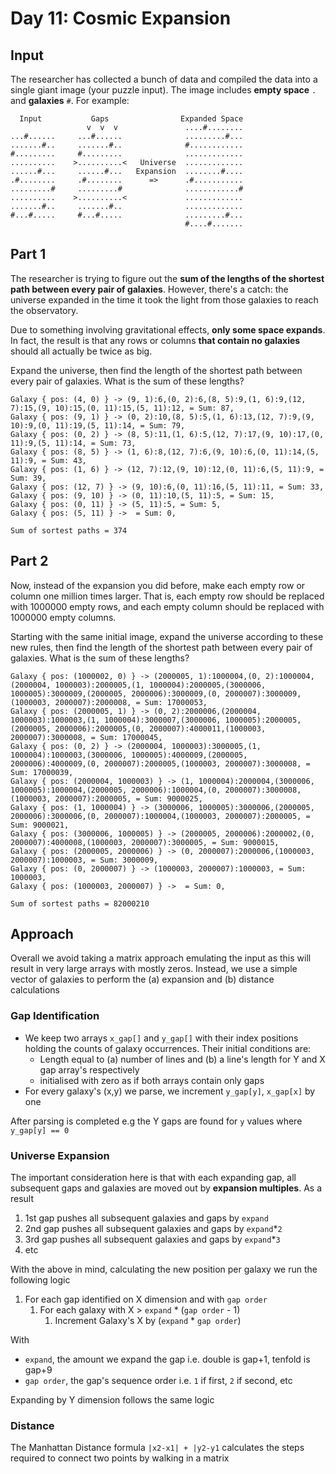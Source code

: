 # Day 11: Cosmic Expansion

## Input
The researcher has collected a bunch of data and compiled the data into a single giant image (your puzzle input). The image includes **empty space** `.` and **galaxies** `#`. For example:
```
  Input           Gaps                Expanded Space
                 v  v  v               ....#........
...#......     ...#......              .........#...
.......#..     .......#..              #............
#.........     #.........              .............
..........    >..........<   Universe  .............
......#...     ......#...   Expansion  ........#....
.#........     .#........      =>      .#...........
.........#     .........#              ............#
..........    >..........<             .............
.......#..     .......#..              .............
#...#.....     #...#.....              .........#...
                                       #....#.......
```
## Part 1
The researcher is trying to figure out the **sum of the lengths of the shortest path between every pair of galaxies**. However, there's a catch: the universe expanded in the time it took the light from those galaxies to reach the observatory.

Due to something involving gravitational effects, **only some space expands**. In fact, the result is that any rows or columns **that contain no galaxies** should all actually be twice as big.

Expand the universe, then find the length of the shortest path between every pair of galaxies. What is the sum of these lengths?
```
Galaxy { pos: (4, 0) } -> (9, 1):6,(0, 2):6,(8, 5):9,(1, 6):9,(12, 7):15,(9, 10):15,(0, 11):15,(5, 11):12, = Sum: 87,
Galaxy { pos: (9, 1) } -> (0, 2):10,(8, 5):5,(1, 6):13,(12, 7):9,(9, 10):9,(0, 11):19,(5, 11):14, = Sum: 79,
Galaxy { pos: (0, 2) } -> (8, 5):11,(1, 6):5,(12, 7):17,(9, 10):17,(0, 11):9,(5, 11):14, = Sum: 73,
Galaxy { pos: (8, 5) } -> (1, 6):8,(12, 7):6,(9, 10):6,(0, 11):14,(5, 11):9, = Sum: 43,
Galaxy { pos: (1, 6) } -> (12, 7):12,(9, 10):12,(0, 11):6,(5, 11):9, = Sum: 39,
Galaxy { pos: (12, 7) } -> (9, 10):6,(0, 11):16,(5, 11):11, = Sum: 33,
Galaxy { pos: (9, 10) } -> (0, 11):10,(5, 11):5, = Sum: 15,
Galaxy { pos: (0, 11) } -> (5, 11):5, = Sum: 5,
Galaxy { pos: (5, 11) } ->  = Sum: 0,

Sum of sortest paths = 374
```
## Part 2
Now, instead of the expansion you did before, make each empty row or column one million times larger. That is, each empty row should be replaced with 1000000 empty rows, and each empty column should be replaced with 1000000 empty columns.

Starting with the same initial image, expand the universe according to these new rules, then find the length of the shortest path between every pair of galaxies. What is the sum of these lengths?
```
Galaxy { pos: (1000002, 0) } -> (2000005, 1):1000004,(0, 2):1000004,(2000004, 1000003):2000005,(1, 1000004):2000005,(3000006, 1000005):3000009,(2000005, 2000006):3000009,(0, 2000007):3000009,(1000003, 2000007):2000008, = Sum: 17000053,
Galaxy { pos: (2000005, 1) } -> (0, 2):2000006,(2000004, 1000003):1000003,(1, 1000004):3000007,(3000006, 1000005):2000005,(2000005, 2000006):2000005,(0, 2000007):4000011,(1000003, 2000007):3000008, = Sum: 17000045,
Galaxy { pos: (0, 2) } -> (2000004, 1000003):3000005,(1, 1000004):1000003,(3000006, 1000005):4000009,(2000005, 2000006):4000009,(0, 2000007):2000005,(1000003, 2000007):3000008, = Sum: 17000039,
Galaxy { pos: (2000004, 1000003) } -> (1, 1000004):2000004,(3000006, 1000005):1000004,(2000005, 2000006):1000004,(0, 2000007):3000008,(1000003, 2000007):2000005, = Sum: 9000025,
Galaxy { pos: (1, 1000004) } -> (3000006, 1000005):3000006,(2000005, 2000006):3000006,(0, 2000007):1000004,(1000003, 2000007):2000005, = Sum: 9000021,
Galaxy { pos: (3000006, 1000005) } -> (2000005, 2000006):2000002,(0, 2000007):4000008,(1000003, 2000007):3000005, = Sum: 9000015,
Galaxy { pos: (2000005, 2000006) } -> (0, 2000007):2000006,(1000003, 2000007):1000003, = Sum: 3000009,
Galaxy { pos: (0, 2000007) } -> (1000003, 2000007):1000003, = Sum: 1000003,
Galaxy { pos: (1000003, 2000007) } ->  = Sum: 0,

Sum of sortest paths = 82000210
```
## Approach
Overall we avoid taking a matrix approach emulating the input as this will result in very large arrays with mostly zeros. Instead, we use a simple vector of galaxies to perform the (a) expansion and (b) distance calculations
### Gap Identification
* We keep two arrays `x_gap[]` and `y_gap[]` with their index positions holding the counts of galaxy occurrences. Their initial conditions are:
  * Length equal to (a) number of lines and (b) a line's length for Y and X gap array's respectively
  * initialised with zero as if both arrays contain only gaps
* For every galaxy's (x,y) we parse, we increment `y_gap[y]`, `x_gap[x]` by one

After parsing is completed e.g the Y gaps are found for `y` values where `y_gap[y] == 0`

### Universe Expansion
The important consideration here is that with each expanding gap, all subsequent gaps and galaxies are moved out by **expansion multiples**. As a result
1. 1st gap pushes all subsequent galaxies and gaps by `expand`
2. 2nd gap pushes all subsequent galaxies and gaps by `expand`*`2`
3. 3rd gap pushes all subsequent galaxies and gaps by `expand`*`3`
4. etc

With the above in mind, calculating the new position per galaxy we run the following logic
1. For each gap identified on X dimension and with `gap order`
   1. For each galaxy with X > `expand` * (`gap order` - 1)
      1. Increment Galaxy's X by (`expand` * `gap order`)

With
* `expand`, the amount we expand the gap i.e. double is gap+1, tenfold is gap+9
* `gap order`, the gap's sequence order i.e. `1` if first, `2` if second, etc

Expanding by Y dimension follows the same logic
### Distance
The Manhattan Distance formula `|x2-x1| + |y2-y1` calculates the steps required to connect two points by walking in a matrix
